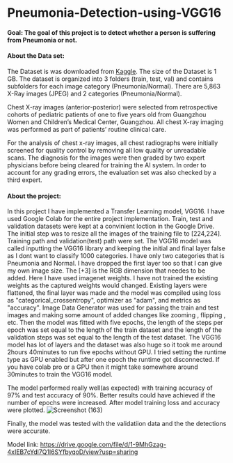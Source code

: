 # Pneumonia-Detection-using-VGG16

#### Goal: The goal of this project is to detect whether a person is suffering from Pneumonia or not.

#### About the Data set:
The Dataset is was downloaded from [Kaggle](https://www.kaggle.com/paultimothymooney/chest-xray-pneumonia). The size of the Dataset is 1 GB. 
The dataset is organized into 3 folders (train, test, val) and contains subfolders for each image category (Pneumonia/Normal). There are 5,863 X-Ray images (JPEG) and 2 categories (Pneumonia/Normal).

Chest X-ray images (anterior-posterior) were selected from retrospective cohorts of pediatric patients of one to five years old from Guangzhou Women and Children’s Medical Center, Guangzhou. All chest X-ray imaging was performed as part of patients’ routine clinical care.

For the analysis of chest x-ray images, all chest radiographs were initially screened for quality control by removing all low quality or unreadable scans. The diagnosis for the images were then graded by two expert physicians before being cleared for training the AI system. In order to account for any grading errors, the evaluation set was also checked by a third expert.

#### About the project:
In this project I have implemented a Transfer Learning model, VGG16. I have used Google Colab for the entire project implementation. Train, test and validation datasets were kept at a convinient loction in the Google Drive. The initial step was to resize all the images of the training file to [224,224]. Training path and validation(test) path were set. The VGG16 model was called inputting the VGG16 library and keeping the initial and final layer false as I dont want to classify 1000 categories. I have only two categories that is Pneumonia and Normal. I have dropped the first layer too so that I can give my own image size. The [+3] is the RGB dimension that needes to be added. Here I have used imagenet weights. I have not trained the existing weights as the captured weights would changed. Existing layers were flattened, the final layer was made and the model was compiled using loss as "categorical_crossentropy", optimizer as "adam", and metrics as "accuracy". Image Data Generator was used for passing the train and test images and making some amount of added changes like zooming , flipping , etc. Then the model was fitted with five epochs, the length of the steps per epoch was set equal to the length of the train dataset and the length of the validation steps was set equal to the length of the test dataset. The VGG16 model has lot of layers and the dataset was also huge so it took me around 2hours 40minutes to run five epochs without GPU. I tried setting the runtime type as GPU enabled but after one epoch the runtime got disconnected. If you have colab pro or a GPU then it might take somewhere around 30minutes to train the VGG16 model. 

The model performed really well(as expected) with training accuracy of 97% and test accuracy of 90%. Better results could have achieved if the number of epochs were increased. After model training loss and accuracy were plotted. 
![Screenshot (163)](https://user-images.githubusercontent.com/75041273/133292014-5a5b4924-8136-409d-be0e-9caf8296ff40.png)

Finally, the model was tested with the validatiion data and the the detections were accurate.



Model link: https://drive.google.com/file/d/1-9MhGzag-4xIEB7cYdl7Q1l6SYfbyqoD/view?usp=sharing
